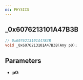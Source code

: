 ```yaml
---
ns: PHYSICS
---
```

## _0x6076213101A47B3B

```c
// 0x6076213101A47B3B
void _0x6076213101A47B3B(Any p0);
```

## Parameters
* **p0**:
